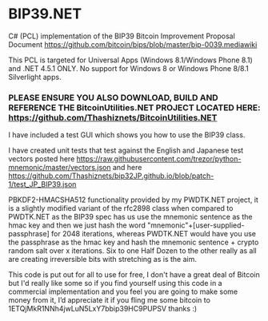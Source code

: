 BIP39.NET
===========

C# (PCL) implementation of the BIP39 Bitcoin Improvement Proposal Document https://github.com/bitcoin/bips/blob/master/bip-0039.mediawiki

This PCL is targeted for Universal Apps (Windows 8.1/Windows Phone 8.1) and .NET 4.5.1 ONLY. No support for Windows 8 or Windows Phone 8/8.1 Silverlight apps.

### PLEASE ENSURE YOU ALSO DOWNLOAD, BUILD AND REFERENCE THE BitcoinUtilities.NET PROJECT LOCATED HERE: https://github.com/Thashiznets/BitcoinUtilities.NET ###

I have included a test GUI which shows you how to use the BIP39 class.

I have created unit tests that test against the English and Japanese test vectors posted here https://raw.githubusercontent.com/trezor/python-mnemonic/master/vectors.json and here https://github.com/Thashiznets/bip32JP.github.io/blob/patch-1/test_JP_BIP39.json

PBKDF2-HMACSHA512 functionality provided by my PWDTK.NET project, it is a slightly modified variant of the rfc2898 class when compared to PWDTK.NET as the BIP39 spec has us use the mnemonic sentence as the hmac key and then we just hash the word "mnemonic"+[user-supplied-passphrase] for 2048 iterations, whereas PWDTK.NET would have you use the passphrase as the hmac key and hash the mnemonic sentence + crypto random salt over x iterations. Six to one Half Dozen to the other really as all are creating irreversible bits with stretching as is the aim.

This code is put out for all to use for free, I don't have a great deal of Bitcoin but I'd really like some so if you find yourself using this code in a commercial implementation and you feel you are going to make some money from it, I’d appreciate it if you fling me some bitcoin to 1ETQjMkR1NNh4jwLuN5LxY7bbip39HC9PUPSV thanks :)
